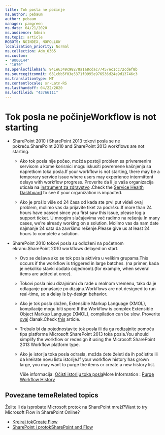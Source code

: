 ```yaml
---
title: Tok posla ne počinje
ms.author: pebaum
author: pebaum
manager: pamgreen
ms.date: 04/21/2020
ms.audience: Admin
ms.topic: article
ROBOTS: NOINDEX, NOFOLLOW
localization_priority: Normal
ms.collection: Adm_O365
ms.custom:
- "9000144"
- "1670"
ms.openlocfilehash: 941e6349c98278a1a8cdac77457ec1cc72cdef8b
ms.sourcegitcommit: 631cbb5f03e5371f0995e976536d24e9d13746c3
ms.translationtype: MT
ms.contentlocale: sr-Latn-RS
ms.lasthandoff: 04/22/2020
ms.locfileid: "43766111"
---
```

# <a name="workflow-is-not-starting"></a><span data-ttu-id="2492b-102">Tok posla ne počinje</span><span class="sxs-lookup"><span data-stu-id="2492b-102">Workflow is not starting</span></span>

- <span data-ttu-id="2492b-103">SharePoint 2010 i SharePoint 2013 tokovi posla se ne pokreću.</span><span class="sxs-lookup"><span data-stu-id="2492b-103">SharePoint 2010 and SharePoint 2013 workflows are not starting.</span></span>

    - <span data-ttu-id="2492b-104">Ako tok posla nije počeo, možda postoji problem sa privremenim servisom u kome korisnici mogu iskusiti povremene kašnjenja sa napretkom toka posla.</span><span class="sxs-lookup"><span data-stu-id="2492b-104">If your workflow is not starting, there may be a temporary service issue where users may experience intermittent delays with workflow progress.</span></span> <span data-ttu-id="2492b-105">Proverite da li je vaša organizacija uticala na [instrument za zdravstvo](https:/admin.microsoft.com/AdminPortal/Home#/servicehealth) .</span><span class="sxs-lookup"><span data-stu-id="2492b-105">Check the [Service Health Dashboard](https:/admin.microsoft.com/AdminPortal/Home#/servicehealth) to see if your organization is impacted.</span></span>

    - <span data-ttu-id="2492b-106">Ako je prošlo više od 24 časa od kada ste prvi put videli ovaj problem, molimo vas da prijavite tiket za podršku.</span><span class="sxs-lookup"><span data-stu-id="2492b-106">If more than 24 hours have passed since you first saw this issue, please log a support ticket.</span></span> <span data-ttu-id="2492b-107">U mnogim slučajevima već radimo na rešenju.</span><span class="sxs-lookup"><span data-stu-id="2492b-107">In many cases, we're already working on a solution.</span></span> <span data-ttu-id="2492b-108">Molimo vas da nam date najmanje 24 sata da završimo rešenje.</span><span class="sxs-lookup"><span data-stu-id="2492b-108">Please give us at least 24 hours to complete a solution.</span></span>

- <span data-ttu-id="2492b-109">SharePoint 2010 tokovi posla su odloženi na početnom ekranu.</span><span class="sxs-lookup"><span data-stu-id="2492b-109">SharePoint 2010 workflows delayed on start.</span></span>

    - <span data-ttu-id="2492b-110">Ovo se dešava ako se tok posla aktivira u velikim grupama.</span><span class="sxs-lookup"><span data-stu-id="2492b-110">This occurs if the workflow is triggered in large batches.</span></span> <span data-ttu-id="2492b-111">(na primer, kada je nekoliko stavki dodato odjednom).</span><span class="sxs-lookup"><span data-stu-id="2492b-111">(for example, when several items are added at once).</span></span>

    - <span data-ttu-id="2492b-112">Tokovi posla nisu dizajnirani da rade u realnom vremenu, tako da je odlaganje ponašanje po dizajnu.</span><span class="sxs-lookup"><span data-stu-id="2492b-112">Workflows are not designed to run real-time, so a delay is by-design behavior.</span></span>

   -  <span data-ttu-id="2492b-113">Ako je tok posla složen, Extensible Markup Language (XMOL), kompilacije mogu biti spore.</span><span class="sxs-lookup"><span data-stu-id="2492b-113">If the Workflow is complex Extensible Object Markup Language (XMOL), compilation can be slow.</span></span> <span data-ttu-id="2492b-114">Proverite [ovaj](https://support.microsoft.com//kb/3043697) članak.</span><span class="sxs-lookup"><span data-stu-id="2492b-114">Check [this](https://support.microsoft.com//kb/3043697) article.</span></span>

    - <span data-ttu-id="2492b-115">Trebalo bi da pojednostavite tok posla ili da ga redizajnite pomoću tipa platforme Microsoft SharePoint 2013 toka posla.</span><span class="sxs-lookup"><span data-stu-id="2492b-115">You should simplify the workflow or redesign it using the Microsoft SharePoint 2013 Workflow platform type.</span></span>

    - <span data-ttu-id="2492b-116">Ako je istorija toka posla odrasla, možda ćete želeti da ih počistite ili da kreirate novu listu istorije.</span><span class="sxs-lookup"><span data-stu-id="2492b-116">If your workflow history has grown large, you may want to purge the items or create a new history list.</span></span>

        <span data-ttu-id="2492b-117">Više informacija: [Očisti istoriju toka posla](https://blogs.technet.microsoft.com/marj/2015/08/07/sharepoint-2010-workflows-best-practice-purge-workflow-history-list-items/)</span><span class="sxs-lookup"><span data-stu-id="2492b-117">More Information : [Purge Workflow History](https://blogs.technet.microsoft.com/marj/2015/08/07/sharepoint-2010-workflows-best-practice-purge-workflow-history-list-items/)</span></span>


## <a name="related-topics"></a><span data-ttu-id="2492b-118">Povezane teme</span><span class="sxs-lookup"><span data-stu-id="2492b-118">Related topics</span></span>
<span data-ttu-id="2492b-119">Želite li da isprobate Microsoft protok na SharePoint mreži?</span><span class="sxs-lookup"><span data-stu-id="2492b-119">Want to try Microsoft Flow in SharePoint Online?</span></span>
- [<span data-ttu-id="2492b-120">Kreiraj tok</span><span class="sxs-lookup"><span data-stu-id="2492b-120">Create Flow</span></span>](https://support.office.com/article/Create-a-flow-for-a-list-or-library-in-SharePoint-Online-or-OneDrive-for-Business-a9c3e03b-0654-46af-a254-20252e580d01) 
- [<span data-ttu-id="2492b-121">SharePoint i protok</span><span class="sxs-lookup"><span data-stu-id="2492b-121">SharePoint and Flow</span></span>](https://flow.microsoft.com/blog/sharepoint-and-flow/) 


